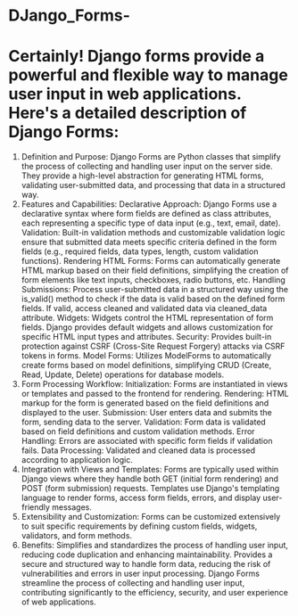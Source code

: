 # DJango_Forms-
# Certainly! Django forms provide a powerful and flexible way to manage user input in web applications. Here's a detailed description of Django Forms:

1. Definition and Purpose:
Django Forms are Python classes that simplify the process of collecting and handling user input on the server side.
They provide a high-level abstraction for generating HTML forms, validating user-submitted data, and processing that data in a structured way.
2. Features and Capabilities:
Declarative Approach: Django Forms use a declarative syntax where form fields are defined as class attributes, each representing a specific type of data input (e.g., text, email, date).
Validation: Built-in validation methods and customizable validation logic ensure that submitted data meets specific criteria defined in the form fields (e.g., required fields, data types, length, custom validation functions).
Rendering HTML Forms: Forms can automatically generate HTML markup based on their field definitions, simplifying the creation of form elements like text inputs, checkboxes, radio buttons, etc.
Handling Submissions: Process user-submitted data in a structured way using the is_valid() method to check if the data is valid based on the defined form fields. If valid, access cleaned and validated data via cleaned_data attribute.
Widgets: Widgets control the HTML representation of form fields. Django provides default widgets and allows customization for specific HTML input types and attributes.
Security: Provides built-in protection against CSRF (Cross-Site Request Forgery) attacks via CSRF tokens in forms.
Model Forms: Utilizes ModelForms to automatically create forms based on model definitions, simplifying CRUD (Create, Read, Update, Delete) operations for database models.
3. Form Processing Workflow:
Initialization: Forms are instantiated in views or templates and passed to the frontend for rendering.
Rendering: HTML markup for the form is generated based on the field definitions and displayed to the user.
Submission: User enters data and submits the form, sending data to the server.
Validation: Form data is validated based on field definitions and custom validation methods.
Error Handling: Errors are associated with specific form fields if validation fails.
Data Processing: Validated and cleaned data is processed according to application logic.
4. Integration with Views and Templates:
Forms are typically used within Django views where they handle both GET (initial form rendering) and POST (form submission) requests.
Templates use Django's templating language to render forms, access form fields, errors, and display user-friendly messages.
5. Extensibility and Customization:
Forms can be customized extensively to suit specific requirements by defining custom fields, widgets, validators, and form methods.
6. Benefits:
Simplifies and standardizes the process of handling user input, reducing code duplication and enhancing maintainability.
Provides a secure and structured way to handle form data, reducing the risk of vulnerabilities and errors in user input processing.
Django Forms streamline the process of collecting and handling user input, contributing significantly to the efficiency, security, and user experience of web applications.

